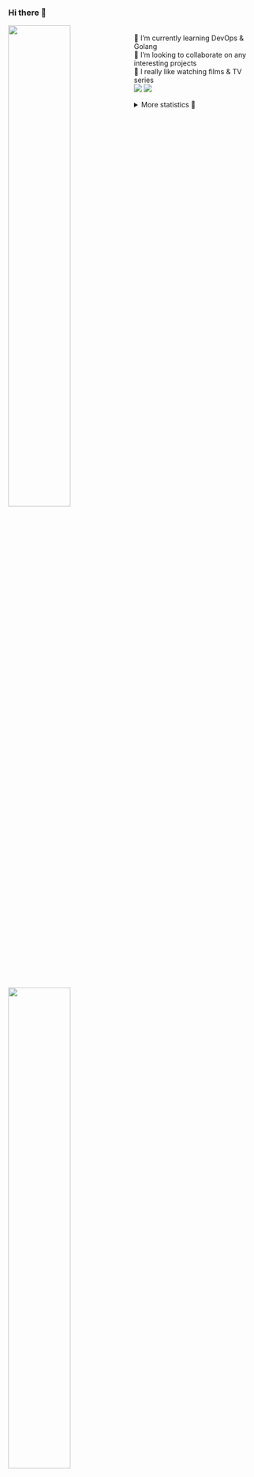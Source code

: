 ### Hi there 👋


[<img align="left" width="50%" src="https://github-readme-stats.vercel.app/api?username=rufusnufus&hide=issues&show_icons=true&count_private=true&theme=transparent&title_color=FF6F40&text_color=FBF9F8&icon_color=F48242&hide_border=true&hide_title=true#gh-dark-mode-only">](https://metrics.lecoq.io/rufusnufus#gh-dark-mode-only)
[<img align="left" width="50%" src="https://github-readme-stats.vercel.app/api?username=rufusnufus&hide=issues&show_icons=true&count_private=true&theme=transparent&title_color=FF6533&text_color=4D4644&icon_color=FF8038&hide_border=true&hide_title=true#gh-light-mode-only">](https://metrics.lecoq.io/rufusnufus#gh-light-mode-only)

<p>
  <br>
  🌱 I’m currently learning DevOps & Golang</br>
  👯 I’m looking to collaborate on any interesting projects</br>
  🎥 I really like watching films & TV series</br>
  <a href="https://linkedin.com/in/rufusnufus"><img src="https://img.shields.io/badge/linkedin-0077B5.svg?style=for-the-badge&logo=linkedin&logoColor=white"/></a>
  <a href="https://t.me/rufusnufus"><img src="https://img.shields.io/badge/-telegram-black?style=for-the-badge&color=blue&logo=telegram"/></a>
</p>

<p text-align="left">
<details>
  <summary>More statistics 👀</summary><br/>

<!--START_SECTION:waka-->
![Code Time](http://img.shields.io/badge/Code%20Time-592%20hrs%2046%20mins-blue)

![Profile Views](http://img.shields.io/badge/Profile%20Views-6-blue)

**I'm an Early 🐤** 

```text
🌞 Morning                9387 commits        ██████░░░░░░░░░░░░░░░░░░░   22.44 % 
🌆 Daytime                24296 commits       ███████████████░░░░░░░░░░   58.08 % 
🌃 Evening                7332 commits        ████░░░░░░░░░░░░░░░░░░░░░   17.53 % 
🌙 Night                  814 commits         ░░░░░░░░░░░░░░░░░░░░░░░░░   01.95 % 
```
📅 **I'm Most Productive on Wednesday** 

```text
Monday                   8541 commits        █████░░░░░░░░░░░░░░░░░░░░   20.42 % 
Tuesday                  8019 commits        █████░░░░░░░░░░░░░░░░░░░░   19.17 % 
Wednesday                8547 commits        █████░░░░░░░░░░░░░░░░░░░░   20.43 % 
Thursday                 8340 commits        █████░░░░░░░░░░░░░░░░░░░░   19.94 % 
Friday                   7136 commits        ████░░░░░░░░░░░░░░░░░░░░░   17.06 % 
Saturday                 804 commits         ░░░░░░░░░░░░░░░░░░░░░░░░░   01.92 % 
Sunday                   442 commits         ░░░░░░░░░░░░░░░░░░░░░░░░░   01.06 % 
```


📊 **This Week I Spent My Time On** 

```text
💬 Programming Languages: 
HCL                      5 hrs 21 mins       █████████████░░░░░░░░░░░░   51.12 % 
YAML                     1 hr 46 mins        ████░░░░░░░░░░░░░░░░░░░░░   16.90 % 
Terraform                1 hr 46 mins        ████░░░░░░░░░░░░░░░░░░░░░   16.88 % 
Other                    1 hr 18 mins        ███░░░░░░░░░░░░░░░░░░░░░░   12.53 % 
Smarty                   7 mins              ░░░░░░░░░░░░░░░░░░░░░░░░░   01.27 % 

🔥 Editors: 
VS Code                  9 hrs 9 mins        ██████████████████████░░░   87.48 % 
iTerm2                   1 hr 18 mins        ███░░░░░░░░░░░░░░░░░░░░░░   12.52 % 
```

**I Mostly Code in Go** 

```text
Go                       32 repos            █████░░░░░░░░░░░░░░░░░░░░   21.33 % 
Python                   14 repos            ██░░░░░░░░░░░░░░░░░░░░░░░   09.33 % 
Smarty                   11 repos            ██░░░░░░░░░░░░░░░░░░░░░░░   07.33 % 
HCL                      7 repos             █░░░░░░░░░░░░░░░░░░░░░░░░   04.67 % 
Kotlin                   5 repos             █░░░░░░░░░░░░░░░░░░░░░░░░   03.33 % 
```




 Last Updated on 01/01/2024 01:05:22 UTC
<!--END_SECTION:waka-->

</details>
</p>

